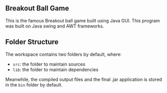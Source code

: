 ## Breakout Ball Game

This is the famous Breakout ball game built using Java GUI.
This program was built on Java swing and AWT frameworks.

## Folder Structure

The workspace contains two folders by default, where:

- `src`: the folder to maintain sources
- `lib`: the folder to maintain dependencies

Meanwhile, the compiled output files and the final .jar application is stored in the `bin` folder by default.

